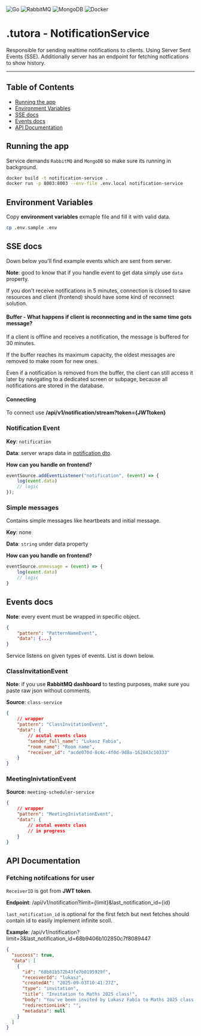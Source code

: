 ![Go](https://img.shields.io/badge/go-%2300ADD8.svg?style=for-the-badge&logo=go&logoColor=white)
![RabbitMQ](https://img.shields.io/badge/Rabbitmq-FF6600?style=for-the-badge&logo=rabbitmq&logoColor=white)
![MongoDB](https://img.shields.io/badge/MongoDB-%234ea94b.svg?style=for-the-badge&logo=mongodb&logoColor=white)
![Docker](https://img.shields.io/badge/docker-%230db7ed.svg?style=for-the-badge&logo=docker&logoColor=white)

# .tutora - NotificationService

Responsible for sending realtime notifications to clients. Using Server Sent Events (SSE). Additionally server has an endpoint for fetching notfications to show history. 

---


## Table of Contents

- [Running the app](#running-the-app)
- [Environment Variables](#environment-variables)
- [SSE docs](#sse-docs)
- [Events docs](#events-docs)
- [API Documentation](#api-documentation)

## Running the app

Service demands `RabbitMQ` and `MongoDB` so make sure its running in background.

```bash
docker build -t notification-service .
docker run -p 8003:8003 --env-file .env.local notification-service
```

## Environment Variables

Copy **environment variables** exmaple file and fill it with valid data.

```bash
cp .env.sample .env
```

## SSE docs

Down below you'll find example events which are sent from server.

**Note**: good to know that if you handle event to get data simply use `data` property.

If you don't receive notifications in 5 minutes, connection is closed to save resources and client (frontend) should have some kind of reconnect solution.

#### Buffer - What happens if client is reconnecting and in the same time gots message?

If a client is offline and receives a notification, the message is buffered for 30 minutes.

If the buffer reaches its maximum capacity, the oldest messages are removed to make room for new ones.

Even if a notification is removed from the buffer, the client can still access it later by navigating to a dedicated screen or subpage, because all notifications are stored in the database.


#### Connecting

To connect use **/api/v1/notification/stream?token={JWTtoken}**

### Notification Event

**Key**: `notification`

**Data**: server wraps data in [notification dto](/internal/domain/dto/notification_dto.go).

**How can you handle on frontend?**

```js
eventSource.addEventListener("notification", (event) => {
    log(event.data)
    // logic
});
```

### Simple messages

Contains simple messages like heartbeats and initial message.

**Key**: none

**Data**: `string` under data property

**How can you handle on frontend?**

```js
eventSource.onmessage = (event) => {
    log(event.data)
    // logic
}
```

## Events docs

**Note**: every event must be wrapped in specific object.

```json
{
    "pattern": "PatternNameEvent",
    "data": {...}
}
```

Service listens on given types of events. List is down below.

### ClassInvitationEvent

**Note**: if you use **RabbitMQ dashboard** to testing purposes, make sure you paste raw json without comments.

**Source**: `class-service`

```json
{
    // wrapper
    "pattern": "ClassInvitationEvent",
    "data": {
        // acutal events class
        "sender_full_name": "Lukasz Fabia",
        "room_name": "Room name",
        "receiver_id": "acde070d-8c4c-4f0d-9d8a-162843c10333"
    }
}
```

### MeetingInivtationEvent

**Source**: `meeting-scheduler-service`

```json
{
    // wrapper
    "pattern": "MeetingInivtationEvent",
    "data": {
        // acutal events class
        // in progress
    }
}
```

## API Documentation

### Fetching notifcations for user

`ReceiverID` is got from **JWT token**.

**Endpoint**: /api/v1/notification?limit={limit}&last_notification_id={id}

`last_notification_id` is optional for the first fetch but next fetches should contain id to easily implement infinite scoll.

**Example**: /api/v1/notification?limit=3&last_notification_id=68b9406b102850c7f8089447

```json
{
  "success": true,
  "data": [
    {
      "id": "68b81b572b43fe7b0195929f",
      "receiverId": "lukasz",
      "createdAt": "2025-09-03T10:41:27Z",
      "type": "invitation",
      "title": "Invitation to Maths 2025 class!",
      "body": "You've been invited by Lukasz Fabia to Maths 2025 class. Click button below to go on the invitations page.",
      "redirectionLink": "",
      "metadata": null
    }
  ]
}
```
